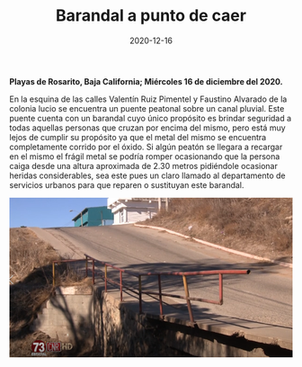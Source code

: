 ﻿---
layout: blog
title:  "Barandal a punto de caer"
date:   2020-12-16
categories: rosarito
permalink: /:categories/:title:output_ext
image: /img/cnr/2020-12-16-barandal-a-punto.png
alt: "Barandal a punto de caer"
autor: 
---


**Playas de Rosarito, Baja California; Miércoles 16 de  diciembre del 2020.**

En la esquina de las calles Valentín Ruiz Pimentel y Faustino Alvarado de la colonia lucio se encuentra un puente peatonal sobre un canal pluvial.
Este puente cuenta con un barandal cuyo único propósito es brindar seguridad a todas aquellas personas que cruzan por encima del mismo, pero está muy lejos de cumplir su propósito ya que el metal del mismo se encuentra completamente corrido por el óxido.
Si algún peatón se llegara a recargar en el mismo el frágil metal se podría romper ocasionando que la persona caiga desde una altura aproximada de 2.30 metros pidiéndole ocasionar heridas considerables, sea este pues un claro llamado al departamento de servicios urbanos para que reparen o sustituyan este barandal.

<div id="carouselExampleSlidesOnly" class="carousel slide" data-ride="carousel">
  <div class="carousel-inner">
    <div class="carousel-item active">
       <img class="d-block w-100" src="/img/cnr/2020-12-16-barandal-a-punto.png" loading="lazy"  alt="Barandal a punto de caer">
    </div>
  </div>
</div>